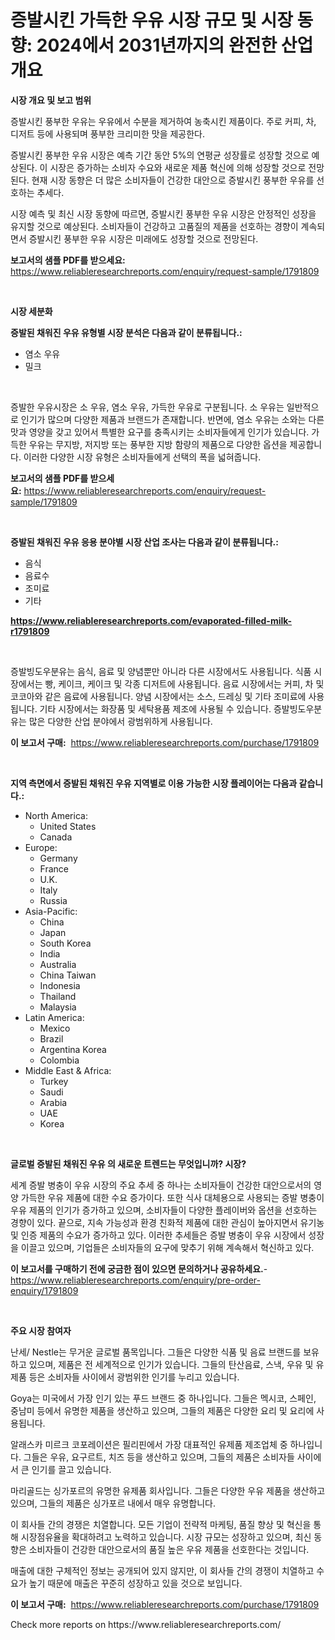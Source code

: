 <p><h1>증발시킨 가득한 우유 시장 규모 및 시장 동향: 2024에서 2031년까지의 완전한 산업 개요</h1></p><p><strong>시장 개요 및 보고 범위</strong></p>
<p><p>증발시킨 풍부한 우유는 우유에서 수분을 제거하여 농축시킨 제품이다. 주로 커피, 차, 디저트 등에 사용되며 풍부한 크리미한 맛을 제공한다. </p><p>증발시킨 풍부한 우유 시장은 예측 기간 동안 5%의 연평균 성장률로 성장할 것으로 예상된다. 이 시장은 증가하는 소비자 수요와 새로운 제품 혁신에 의해 성장할 것으로 전망된다. 현재 시장 동향은 더 많은 소비자들이 건강한 대안으로 증발시킨 풍부한 우유를 선호하는 추세다. </p><p>시장 예측 및 최신 시장 동향에 따르면, 증발시킨 풍부한 우유 시장은 안정적인 성장을 유지할 것으로 예상된다. 소비자들이 건강하고 고품질의 제품을 선호하는 경향이 계속되면서 증발시킨 풍부한 우유 시장은 미래에도 성장할 것으로 전망된다.</p></p>
<p><strong>보고서의 샘플 PDF를 받으세요:</strong> <a href="https://www.reliableresearchreports.com/enquiry/request-sample/1791809">https://www.reliableresearchreports.com/enquiry/request-sample/1791809</a></p>
<p>&nbsp;</p>
<p><strong>시장 세분화</strong></p>
<p><strong>증발된 채워진 우유 유형별 시장 분석은 다음과 같이 분류됩니다.:</strong></p>
<p><ul><li>염소 우유</li><li>밀크</li></ul></p>
<p>&nbsp;</p>
<p><p>증발한 우유시장은 소 우유, 염소 우유, 가득한 우유로 구분됩니다. 소 우유는 일반적으로 인기가 많으며 다양한 제품과 브랜드가 존재합니다. 반면에, 염소 우유는 소와는 다른 맛과 영양을 갖고 있어서 특별한 요구를 충족시키는 소비자들에게 인기가 있습니다. 가득한 우유는 무지방, 저지방 또는 풍부한 지방 함량의 제품으로 다양한 옵션을 제공합니다. 이러한 다양한 시장 유형은 소비자들에게 선택의 폭을 넓혀줍니다.</p></p>
<p><strong>보고서의 샘플 PDF를 받으세요:</strong>&nbsp;<a href="https://www.reliableresearchreports.com/enquiry/request-sample/1791809">https://www.reliableresearchreports.com/enquiry/request-sample/1791809</a></p>
<p>&nbsp;</p>
<p><strong> 증발된 채워진 우유 응용 분야별 시장 산업 조사는 다음과 같이 분류됩니다.:</strong></p>
<p><ul><li>음식</li><li>음료수</li><li>조미료</li><li>기타</li></ul></p>
<p><strong><a href="https://www.reliableresearchreports.com/evaporated-filled-milk-r1791809">https://www.reliableresearchreports.com/evaporated-filled-milk-r1791809</a></strong></p>
<p>&nbsp;</p>
<p><p>증발빙도우분유는 음식, 음료 및 양념뿐만 아니라 다른 시장에서도 사용됩니다. 식품 시장에서는 빵, 케이크, 케이크 및 각종 디저트에 사용됩니다. 음료 시장에서는 커피, 차 및 코코아와 같은 음료에 사용됩니다. 양념 시장에서는 소스, 드레싱 및 기타 조미료에 사용됩니다. 기타 시장에서는 화장품 및 세탁용품 제조에 사용될 수 있습니다. 증발빙도우분유는 많은 다양한 산업 분야에서 광범위하게 사용됩니다.</p></p>
<p><strong>이 보고서 구매:</strong>&nbsp; <a href="https://www.reliableresearchreports.com/purchase/1791809">https://www.reliableresearchreports.com/purchase/1791809</a></p>
<p>&nbsp;</p>
<p><strong>지역 측면에서 증발된 채워진 우유 지역별로 이용 가능한 시장 플레이어는 다음과 같습니다.:</strong></p>
<p><ul>
    <li>
        North America:
        <ul>
            <li>United States</li>
            <li>Canada</li>
        </ul>
    </li>
    <li>
        Europe:
        <ul>
            <li>Germany</li>
            <li>France</li>
            <li>U.K.</li>
            <li>Italy</li>
            <li>Russia</li>
        </ul>
    </li>
    <li>
        Asia-Pacific:
        <ul>
            <li>China</li>
            <li>Japan</li>
            <li>South Korea</li>
            <li>India</li>
            <li>Australia</li>
            <li>China Taiwan</li>
            <li>Indonesia</li>
            <li>Thailand</li>
            <li>Malaysia</li>
        </ul>
    </li>
    <li>
        Latin America:
        <ul>
            <li>Mexico</li>
            <li>Brazil</li>
            <li>Argentina Korea</li>
            <li>Colombia</li>
        </ul>
    </li>
    <li>
        Middle East & Africa:
        <ul>
            <li>Turkey</li>
            <li>Saudi</li>
            <li>Arabia</li>
            <li>UAE</li>
            <li>Korea</li>
        </ul>
    </li>
    </ul></p>
<p>&nbsp;</p>
<p><strong>글로벌 증발된 채워진 우유 의 새로운 트렌드는 무엇입니까? 시장?</strong></p>
<p><p>세계 증발 병충이 우유 시장의 주요 추세 중 하나는 소비자들이 건강한 대안으로서의 영양 가득한 우유 제품에 대한 수요 증가이다. 또한 식사 대체용으로 사용되는 증발 병충이 우유 제품의 인기가 증가하고 있으며, 소비자들이 다양한 플레이버와 옵션을 선호하는 경향이 있다. 끝으로, 지속 가능성과 환경 친화적 제품에 대한 관심이 높아지면서 유기농 및 인증 제품의 수요가 증가하고 있다. 이러한 추세들은 증발 병충이 우유 시장에서 성장을 이끌고 있으며, 기업들은 소비자들의 요구에 맞추기 위해 계속해서 혁신하고 있다.</p></p>
<p><strong>이 보고서를 구매하기 전에 궁금한 점이 있으면 문의하거나 공유하세요.</strong>- <a href="https://www.reliableresearchreports.com/enquiry/pre-order-enquiry/1791809">https://www.reliableresearchreports.com/enquiry/pre-order-enquiry/1791809</a></p>
<p>&nbsp;</p>
<p><strong>주요 시장 참여자</strong></p>
<p><p>난세/ Nestle는 무거운 글로벌 품목입니다. 그들은 다양한 식품 및 음료 브랜드를 보유하고 있으며, 제품은 전 세계적으로 인기가 있습니다. 그들의 탄산음료, 스낵, 우유 및 유제품 등은 소비자들 사이에서 광범위한 인기를 누리고 있습니다. </p><p>Goya는 미국에서 가장 인기 있는 푸드 브랜드 중 하나입니다. 그들은 멕시코, 스페인, 중남미 등에서 유명한 제품을 생산하고 있으며, 그들의 제품은 다양한 요리 및 요리에 사용됩니다. </p><p>알래스카 미르크 코포레이션은 필리핀에서 가장 대표적인 유제품 제조업체 중 하나입니다. 그들은 우유, 요구르트, 치즈 등을 생산하고 있으며, 그들의 제품은 소비자들 사이에서 큰 인기를 끌고 있습니다. </p><p>마리골드는 싱가포르의 유명한 유제품 회사입니다. 그들은 다양한 우유 제품을 생산하고 있으며, 그들의 제품은 싱가포르 내에서 매우 유명합니다.</p><p>이 회사들 간의 경쟁은 치열합니다. 모든 기업이 전략적 마케팅, 품질 향상 및 혁신을 통해 시장점유율을 확대하려고 노력하고 있습니다. 시장 규모는 성장하고 있으며, 최신 동향은 소비자들이 건강한 대안으로서의 품질 높은 우유 제품을 선호한다는 것입니다.</p><p>매출에 대한 구체적인 정보는 공개되어 있지 않지만, 이 회사들 간의 경쟁이 치열하고 수요가 높기 때문에 매출은 꾸준히 성장하고 있을 것으로 보입니다.</p></p>
<p><strong>이 보고서 구매:</strong>&nbsp;&nbsp;<a href="https://www.reliableresearchreports.com/purchase/1791809">https://www.reliableresearchreports.com/purchase/1791809</a></p>
<p>Check more reports on https://www.reliableresearchreports.com/</p>